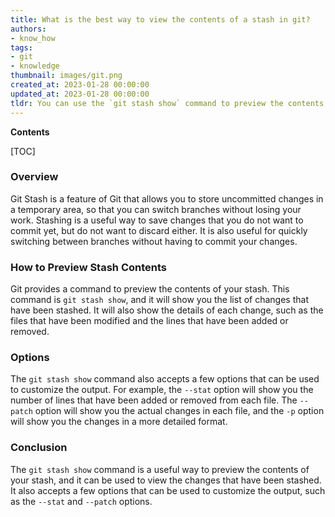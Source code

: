 ```yaml
---
title: What is the best way to view the contents of a stash in git?
authors:
- know_how
tags:
- git
- knowledge
thumbnail: images/git.png
created_at: 2023-01-28 00:00:00
updated_at: 2023-01-28 00:00:00
tldr: You can use the `git stash show` command to preview the contents of a stash.
---
```


**Contents**

[TOC]

### Overview

Git Stash is a feature of Git that allows you to store uncommitted changes in a temporary area, so that you can switch branches without losing your work. Stashing is a useful way to save changes that you do not want to commit yet, but do not want to discard either. It is also useful for quickly switching between branches without having to commit your changes.

### How to Preview Stash Contents

Git provides a command to preview the contents of your stash. This command is `git stash show`, and it will show you the list of changes that have been stashed. It will also show the details of each change, such as the files that have been modified and the lines that have been added or removed. 

### Options

The `git stash show` command also accepts a few options that can be used to customize the output. For example, the `--stat` option will show you the number of lines that have been added or removed from each file. The `--patch` option will show you the actual changes in each file, and the `-p` option will show you the changes in a more detailed format.

### Conclusion

The `git stash show` command is a useful way to preview the contents of your stash, and it can be used to view the changes that have been stashed. It also accepts a few options that can be used to customize the output, such as the `--stat` and `--patch` options.
